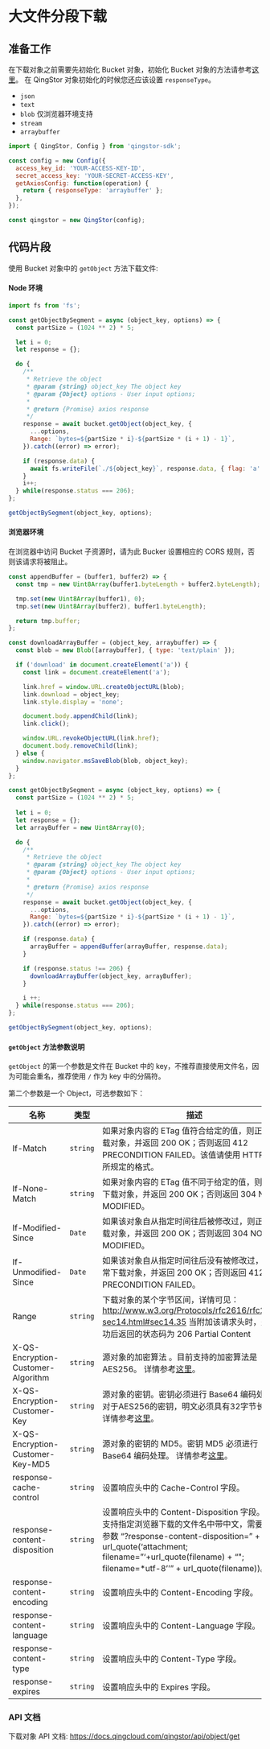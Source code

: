# 大文件分段下载

## 准备工作

在下载对象之前需要先初始化 Bucket 对象，初始化 Bucket 对象的方法请参考[这里](./initialize_config_and_qingstor.md)。 在 QingStor 对象初始化的时候您还应该设置 `responseType`。

- `json`
- `text`
- `blob` 仅浏览器环境支持
- `stream`
- `arraybuffer`

```javascript
import { QingStor, Config } from 'qingstor-sdk';

const config = new Config({
  access_key_id: 'YOUR-ACCESS-KEY-ID',
  secret_access_key: 'YOUR-SECRET-ACCESS-KEY',
  getAxiosConfig: function(operation) {
    return { responseType: 'arraybuffer' };
  },
});

const qingstor = new QingStor(config);
```

## 代码片段

使用 Bucket 对象中的 `getObject` 方法下载文件:

#### Node 环境

```javascript
import fs from 'fs';

const getObjectBySegment = async (object_key, options) => {
  const partSize = (1024 ** 2) * 5;

  let i = 0; 
  let response = {};

  do {
    /**
     * Retrieve the object
     * @param {string} object_key The object key
     * @param {Object} options - User input options;
     *
     * @return {Promise} axios response
     */
    response = await bucket.getObject(object_key, {
      ...options,
      Range: `bytes=${partSize * i}-${partSize * (i + 1) - 1}`,
    }).catch((error) => error);

    if (response.data) {
      await fs.writeFile(`./${object_key}`, response.data, { flag: 'a' }, (e) => e);
    }
    i++;
  } while(response.status === 206);
};

getObjectBySegment(object_key, options);
```

#### 浏览器环境

在浏览器中访问 Bucket 子资源时，请为此 Bucker 设置相应的 CORS 规则，否则该请求将被阻止。

```javascript
const appendBuffer = (buffer1, buffer2) => {
  const tmp = new Uint8Array(buffer1.byteLength + buffer2.byteLength);

  tmp.set(new Uint8Array(buffer1), 0);
  tmp.set(new Uint8Array(buffer2), buffer1.byteLength);

  return tmp.buffer;
};

const downloadArrayBuffer = (object_key, arraybuffer) => {
  const blob = new Blob([arraybuffer], { type: 'text/plain' });

  if ('download' in document.createElement('a')) {
    const link = document.createElement('a');

    link.href = window.URL.createObjectURL(blob);
    link.download = object_key;
    link.style.display = 'none';

    document.body.appendChild(link);
    link.click();

    window.URL.revokeObjectURL(link.href);
    document.body.removeChild(link);
  } else {
    window.navigator.msSaveBlob(blob, object_key);
  }
};

const getObjectBySegment = async (object_key, options) => {
  const partSize = (1024 ** 2) * 5;
  
  let i = 0; 
  let response = {}; 
  let arrayBuffer = new Uint8Array(0); 

  do {
    /**
     * Retrieve the object
     * @param {string} object_key The object key
     * @param {Object} options - User input options;
     *
     * @return {Promise} axios response
     */
    response = await bucket.getObject(object_key, {
      ...options,
      Range: `bytes=${partSize * i}-${partSize * (i + 1) - 1}`,
    }).catch((error) => error);

    if (response.data) {
      arrayBuffer = appendBuffer(arrayBuffer, response.data);
    }

    if (response.status !== 206) {
      downloadArrayBuffer(object_key, arrayBuffer);
    }

    i ++;
  } while(response.status === 206);
};

getObjectBySegment(object_key, options);
```

#### `getObject` 方法参数说明

`getObject` 的第一个参数是文件在 Bucket 中的 key，不推荐直接使用文件名，因为可能会重名，推荐使用 `/` 作为 key 中的分隔符。

第二个参数是一个 Object，可选参数如下：

| 名称     | 类型     | 描述   |
| ------------------ | -------- | -------------------------------------------------------------------------------------------------------------------------------------------------------------------------------------------------------------------- |
| If-Match | `string` | 如果对象内容的 ETag 值符合给定的值，则正常下载对象，并返回 200 OK；否则返回 412 PRECONDITION FAILED。该值请使用 HTTP 规范所规定的格式。 |
| If-None-Match | `string` | 如果对象内容的 ETag 值不同于给定的值，则正常下载对象，并返回 200 OK；否则返回 304 NOT MODIFIED。  |
| If-Modified-Since | `Date` | 如果该对象自从指定时间往后被修改过，则正常下载对象，并返回 200 OK；否则返回 304 NOT MODIFIED。  |
| If-Unmodified-Since | `Date` | 如果该对象自从指定时间往后没有被修改过，则正常下载对象，并返回 200 OK；否则返回 412 PRECONDITION FAILED。 |
| Range | `string` | 下载对象的某个字节区间，详情可见：http://www.w3.org/Protocols/rfc2616/rfc2616-sec14.html#sec14.35 当附加该请求头时，处理成功后返回的状态码为 206 Partial Content |
| X-QS-Encryption-Customer-Algorithm | `string` | 源对象的加密算法 。目前支持的加密算法是 AES256。 详情参考[这里](https://docs.qingcloud.com/qingstor/api/common/encryption.html#%E5%8A%A0%E5%AF%86%E8%AF%B7%E6%B1%82%E5%A4%B4)。|
| X-QS-Encryption-Customer-Key | `string` | 源对象的密钥。密钥必须进行 Base64 编码处理，对于AES256的密钥，明文必须具有32字节长度。详情参考[这里](https://docs.qingcloud.com/qingstor/api/common/encryption.html#%E5%8A%A0%E5%AF%86%E8%AF%B7%E6%B1%82%E5%A4%B4)。|
| X-QS-Encryption-Customer-Key-MD5 | `string` | 源对象的密钥的 MD5。密钥 MD5 必须进行 Base64 编码处理。 详情参考[这里](https://docs.qingcloud.com/qingstor/api/common/encryption.html#%E5%8A%A0%E5%AF%86%E8%AF%B7%E6%B1%82%E5%A4%B4)。|
| response-cache-control | `string` | 设置响应头中的 Cache-Control 字段。 |
| response-content-disposition | `string` | 设置响应头中的 Content-Disposition 字段。若要支持指定浏览器下载的文件名中带中文，需要拼接参数 “?response-content-disposition=” + url_quote(‘attachment; filename=”‘+url_quote(filename) + “"; filename=*utf-8’’” + url_quote(filename))。 |
| response-content-encoding | `string` | 设置响应头中的 Content-Encoding 字段。 |
| response-content-language | `string` | 设置响应头中的 Content-Language 字段。 |
| response-content-type | `string` | 设置响应头中的 Content-Type 字段。 |
| response-expires | `string` | 设置响应头中的 Expires 字段。 |

### API 文档

下载对象 API 文档: https://docs.qingcloud.com/qingstor/api/object/get
